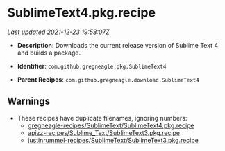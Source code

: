 # SublimeText4.pkg.recipe

_Last updated 2021-12-23 19:58:07Z_

- **Description**: Downloads the current release version of Sublime Text 4 and builds a package.

- **Identifier**: `com.github.gregneagle.pkg.SublimeText4`

- **Parent Recipes**: `com.github.gregneagle.download.SublimeText4`

## Warnings

- These recipes have duplicate filenames, ignoring numbers:
    - [gregneagle-recipes/SublimeText/SublimeText4.pkg.recipe](/autopkg-dupe-tracker/gregneagle-recipes/SublimeText/SublimeText4.pkg.recipe)
    - [apizz-recipes/Sublime_Text/SublimeText3.pkg.recipe](/autopkg-dupe-tracker/apizz-recipes/Sublime_Text/SublimeText3.pkg.recipe)
    - [justinrummel-recipes/SublimeText/SublimeText3.pkg.recipe](/autopkg-dupe-tracker/justinrummel-recipes/SublimeText/SublimeText3.pkg.recipe)